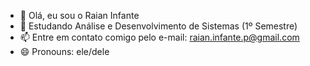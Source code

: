 - 👋 Olá, eu sou o Raian Infante
- 🌱 Estudando Análise e Desenvolvimento de Sistemas (1º Semestre)
- 📫 Entre em contato comigo pelo e-mail: raian.infante.p@gmail.com
- 😄 Pronouns: ele/dele
